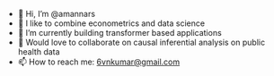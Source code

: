 - 👋 Hi, I’m @amannars
- 👀 I like to combine econometrics and data science
- 🌱 I’m currently building transformer based applications
- 💞️ Would love to collaborate on causal inferential analysis on public health data
- 📫 How to reach me: 6vnkumar@gmail.com

<!---
amannars/amannars is a ✨ special ✨ repository because its `README.md` (this file) appears on your GitHub profile.
You can click the Preview link to take a look at your changes.
--->
